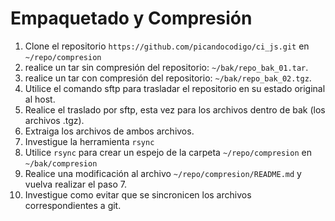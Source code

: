 # Empaquetado y Compresión

1. Clone el repositorio `https://github.com/picandocodigo/ci_js.git` en `~/repo/compresion`
2. realice un tar sin compresión del repositorio: `~/bak/repo_bak_01.tar`.
3. realice un tar con compresión del repositorio: `~/bak/repo_bak_02.tgz`.
4. Utilice el comando sftp para trasladar el repositorio en su estado original al host.
5. Realice el traslado por sftp, esta vez para los archivos dentro de bak (los archivos .tgz).
6. Extraiga los archivos de ambos archivos.
7. Investigue la herramienta `rsync`
8. Utilice `rsync` para crear un espejo de la carpeta `~/repo/compresion`
  en `~/bak/compresion`
9. Realice una modificación al archivo `~/repo/compresion/README.md` y vuelva realizar el paso 7.
10. Investigue como evitar que se sincronicen los archivos correspondientes a git.

